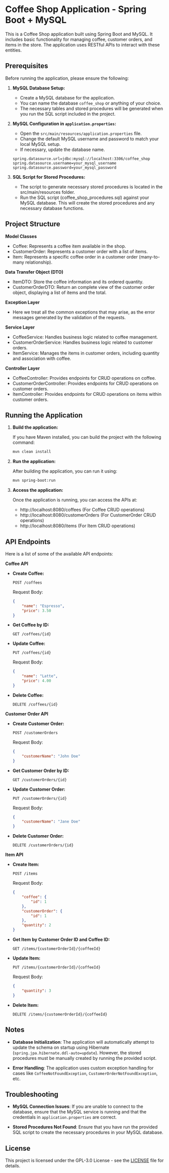 # Coffee Shop Application - Spring Boot + MySQL

This is a Coffee Shop application built using Spring Boot and MySQL. It includes basic functionality for managing coffee, customer orders, and items in the store. The application uses RESTful APIs to interact with these entities.

## Prerequisites

Before running the application, please ensure the following:

1. **MySQL Database Setup:**
   - Create a MySQL database for the application.
   - You can name the database `coffee_shop` or anything of your choice.
   - The necessary tables and stored procedures will be generated when you run the SQL script included in the project.

2. **MySQL Configuration in `application.properties`:**
   - Open the `src/main/resources/application.properties` file.
   - Change the default MySQL username and password to match your local MySQL setup.
   - If necessary, update the database name.

   ```properties
   spring.datasource.url=jdbc:mysql://localhost:3306/coffee_shop
   spring.datasource.username=your_mysql_username
   spring.datasource.password=your_mysql_password
   ```

3. **SQL Script for Stored Procedures:**
    - The script to generate necessary stored procedures is located in the src/main/resources folder.
    - Run the SQL script (coffee_shop_procedures.sql) against your MySQL database. This will create the stored procedures and any necessary database functions.

## Project Structure

**Model Classes**
- Coffee: Represents a coffee item available in the shop.
- CustomerOrder: Represents a customer order with a list of items.
- Item: Represents a specific coffee order in a customer order (many-to-many relationship).

**Data Transfer Object (DTO)**
- ItemDTO: Store the coffee information and its ordered quantity.
- CustomerOrderDTO: Return an complete view of the customer order object, displaying a list of items and the total.

**Exception Layer**
- Here we treat all the common exceptions that may arise, as the error messages generated by the validation of the requests.

**Service Layer**
- CoffeeService: Handles business logic related to coffee management.
- CustomerOrderService: Handles business logic related to customer orders.
- ItemService: Manages the items in customer orders, including quantity and association with coffee.

**Controller Layer**
- CoffeeController: Provides endpoints for CRUD operations on coffee.
- CustomerOrderController: Provides endpoints for CRUD operations on customer orders.
- ItemController: Provides endpoints for CRUD operations on items within customer orders.

## Running the Application

1. **Build the application:**

    If you have Maven installed, you can build the project with the following command:

    ```bash
    mvn clean install
    ```

2. **Run the application:**

    After building the application, you can run it using:

    ```bash
    mvn spring-boot:run
    ```

3. **Access the application:**

    Once the application is running, you can access the APIs at:

    - http://localhost:8080/coffees (For Coffee CRUD operations)
    - http://localhost:8080/customerOrders (For CustomerOrder CRUD operations)
    - http://localhost:8080/items (For Item CRUD operations)

## API Endpoints

Here is a list of some of the available API endpoints:

**Coffee API**

- **Create Coffee:**

    ```POST /coffees```

    Request Body:
    
    ```json
    {
        "name": "Espresso",
        "price": 3.50
    }
    ```

- **Get Coffee by ID:**

    ```GET /coffees/{id}```

- **Update Coffee:**

    ```PUT /coffees/{id}```

    Request Body:

    ```json
    {
        "name": "Latte",
        "price": 4.00
    }
    ```

- **Delete Coffee:**

    ```DELETE /coffees/{id}```

**Customer Order API**

- **Create Customer Order:**

    ```POST /customerOrders```

    Request Body:

    ```json
    {
        "customerName": "John Doe"
    }
    ```

- **Get Customer Order by ID:**

    ```GET /customerOrders/{id}```

- **Update Customer Order:**

    ```PUT /customerOrders/{id}```

    Request Body:

    ```json
    {
        "customerName": "Jane Doe"
    }
    ```

- **Delete Customer Order:**

    ```DELETE /customerOrders/{id}```

**Item API**

- **Create Item:**

    ```POST /items```

    Request Body:

    ```json
    {
        "coffee": {
            "id": 1
        },
        "customerOrder": {
            "id": 1
        },
        "quantity": 2
    }
    ```

- **Get Item by Customer Order ID and Coffee ID:**

    ```GET /items/{customerOrderId}/{coffeeId}```

- **Update Item:**

    ```PUT /items/{customerOrderId}/{coffeeId}```

    Request Body:
    
    ```json
    {
        "quantity": 3
    }
    ```

- **Delete Item:**

    ```DELETE /items/{customerOrderId}/{coffeeId}```

## Notes

- **Database Initialization**: The application will automatically attempt to update the schema on startup using Hibernate (```spring.jpa.hibernate.ddl-auto=update```). However, the stored procedures must be manually created by running the provided script.

- **Error Handling**: The application uses custom exception handling for cases like ```CoffeeNotFoundException```, ```CustomerOrderNotFoundException```, etc.

## Troubleshooting

- **MySQL Connection Issues**: If you are unable to connect to the database, ensure that the MySQL service is running and that the credentials in ```application.properties``` are correct.

- **Stored Procedures Not Found**: Ensure that you have run the provided SQL script to create the necessary procedures in your MySQL database.

## License

This project is licensed under the GPL-3.0 License - see the [LICENSE](LICENSE) file for details.